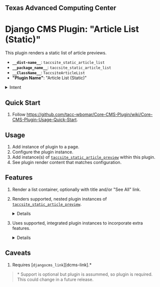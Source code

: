 ## Texas Advanced Computing Center
# Django CMS Plugin: "Article List (Static)"

This plugin renders a static list of article previews.

- __`__dist-name__`__: `taccsite_static_article_list`
- __`__package_name__`__: `taccsite_static_article_list`
- __`__ClassName__`__: `TaccsiteArticleList`
- __"Plugin Name"__: "Article List (Static)"

<details><summary>Intent</summary>

_This plugin only exists because of the unavailaibility of a solution to sync news between two TACC websites. To learn more, see [TACC/Core-CMS wiki page "Static-Article-Plugins"][tacc-sa-plugins]._

</details>

## Quick Start

1. Follow https://github.com/tacc-wbomar/Core-CMS-Plugin/wiki/Core-CMS-Plugin-Usage-Quick-Start.

## Usage

1. Add instance of plugin to a page.
1. Configure the plugin instance.
1. Add instance(s) of [`taccsite_static_article_preview`][tacc-sa-preview] within this plugin.
1. See plugin render content that matches configuration.

## Features

1. Render a list container, optionally with title and/or "See All" link.
2. Renders supported, nested plugin instances of [`taccsite_static_article_preview`][tacc-sa-preview].
    <details>

    | kind | description |
    | :- | :- |
    | News | [external news articles][tacc-sa-plugins] |
    | Documents | [single-topic documents][tacc-core-docs] |
    | Allocations | [date range for applications][fp-allocs] |
    | Events | [learning opportunities][tacc-learn] |

    </details>
3. Uses supported, integrated plugin instances to incorporate extra features.
    <details>

    | feature | supported by |
    | :- | :- |
    | a "See All" hyperlink | [`taccsite_data_list`][dcms-link] |

    </details>

## Caveats

1. Requires [`djangocms_link`][dcms-link].\*

> \* Support is optional but plugin is assummed, so plugin is required. This could change in a future release.



[fp-allocs]: https://frontera-portal.tacc.utexas.edu/allocations/

[tacc-learn]: https://learn.tacc.utexas.edu/
[tacc-core-docs]: https://cep.tacc.utexas.edu/guides/
[tacc-sa-plugins]: https://github.com/TACC/Core-CMS/wiki/Static-Article-Plugins
[tacc-sa-preview]: https://github.com/tacc-wbomar/Core-CMS-Plugin-Static-Article-Preview
